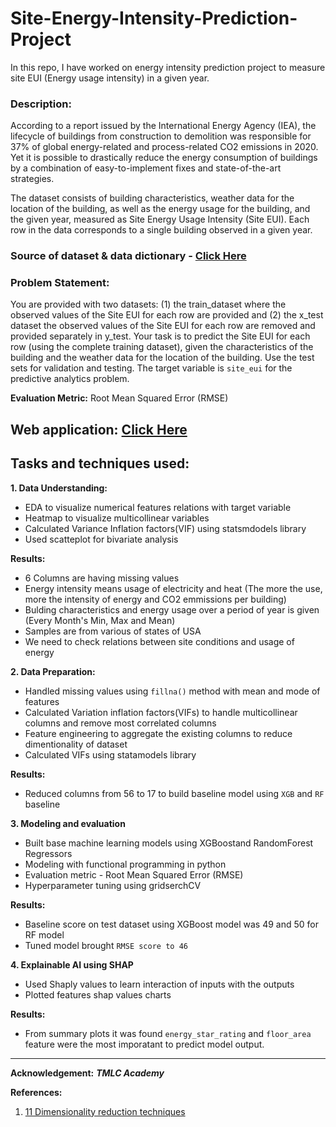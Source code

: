 # Site-Energy-Intensity-Prediction-Project
In this repo, I have worked on energy intensity prediction project to measure site EUI (Energy usage intensity) in a given year.
 
### **Description:** 
According to a report issued by the International Energy Agency (IEA), the lifecycle of buildings from construction to demolition was responsible for 37% of global energy-related and process-related CO2 emissions in 2020. Yet it is possible to drastically reduce the energy consumption of buildings by a combination of easy-to-implement fixes and state-of-the-art strategies. 

The dataset consists of building characteristics, weather data for the location of the building, as well as the energy usage for the building, and the given year, measured as Site Energy Usage Intensity (Site EUI). Each row in the data corresponds to a single building observed in a given year.

### Source of dataset & data dictionary - [Click Here](https://www.kaggle.com/c/widsdatathon2022/data)

### **Problem Statement:** 
You are provided with two datasets: (1) the train\_dataset where the observed values of the Site EUI for each row are provided and (2) the x\_test dataset the observed values of the Site EUI for each row are removed and provided separately in y\_test. Your task is to predict the Site EUI for each row (using the complete training dataset), given the characteristics of the building and the weather data for the location of the building. Use the test sets for validation and testing. The target variable  is `site_eui` for the predictive analytics problem.

**Evaluation Metric:** Root Mean Squared Error (RMSE)

## Web application: [Click Here](https://site-energy-usage-prediction.streamlit.app/)

## Tasks and techniques used:

**1. Data Understanding:**
- EDA to visualize numerical features relations with target variable
- Heatmap to visualize multicollinear variables
- Calculated Variance Inflation factors(VIF) using statsmdodels library
- Used scatteplot for bivariate analysis

**Results:**
- 6 Columns are having missing values
- Energy intensity means usage of electricity and heat (The more the use, more the intensity of energy and CO2 emmissions per building)
- Bulding characteristics and energy usage over a period of year is given (Every Month's Min, Max and Mean)
- Samples are from various of states of USA
- We need to check relations between site conditions and usage of energy

**2. Data Preparation:**
- Handled missing values using `fillna()` method with mean and mode of features
- Calculated Variation inflation factors(VIFs) to handle multicollinear columns and remove most correlated columns
- Feature engineering to aggregate the existing columns to reduce dimentionality of dataset
- Calculated VIFs using statamodels library

**Results:**
- Reduced columns from 56 to 17 to build baseline model using `XGB` and `RF` baseline

**3. Modeling and evaluation**
- Built base machine learning models using XGBoostand RandomForest Regressors
- Modeling with functional programming in python
- Evaluation metric - Root Mean Squared Error (RMSE)
- Hyperparameter tuning using gridserchCV

**Results:**
- Baseline score on test dataset using XGBoost model was 49 and 50 for RF model
- Tuned model brought `RMSE score to 46` 

**4. Explainable AI using SHAP**
- Used Shaply values to learn interaction of inputs with the outputs
- Plotted features shap values charts

**Results:**
- From summary plots it was found `energy_star_rating` and `floor_area` feature were the most imporatant to predict model output.

----------------------

**Acknowledgement:** ***TMLC Academy***

**References:**

1. [11 Dimensionality reduction techniques](https://towardsdatascience.com/11-dimensionality-reduction-techniques-you-should-know-in-2021-dcb9500d388b)


